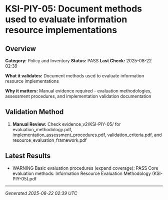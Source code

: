 # KSI-PIY-05: Document methods used to evaluate information resource implementations

## Overview

**Category:** Policy and Inventory
**Status:** PASS
**Last Check:** 2025-08-22 02:39

**What it validates:** Document methods used to evaluate information resource implementations

**Why it matters:** Manual evidence required - evaluation methodologies, assessment procedures, and implementation validation documentation

## Validation Method

1. **Manual Review:** Check evidence_v2/KSI-PIY-05/ for evaluation_methodology.pdf, implementation_assessment_procedures.pdf, validation_criteria.pdf, and resource_evaluation_framework.pdf

## Latest Results

- WARNING Basic evaluation procedures (expand coverage): PASS Core evaluation methods: Information Resource Evaluation Methodology (KSI-PIY-05).pdf

---
*Generated 2025-08-22 02:39 UTC*